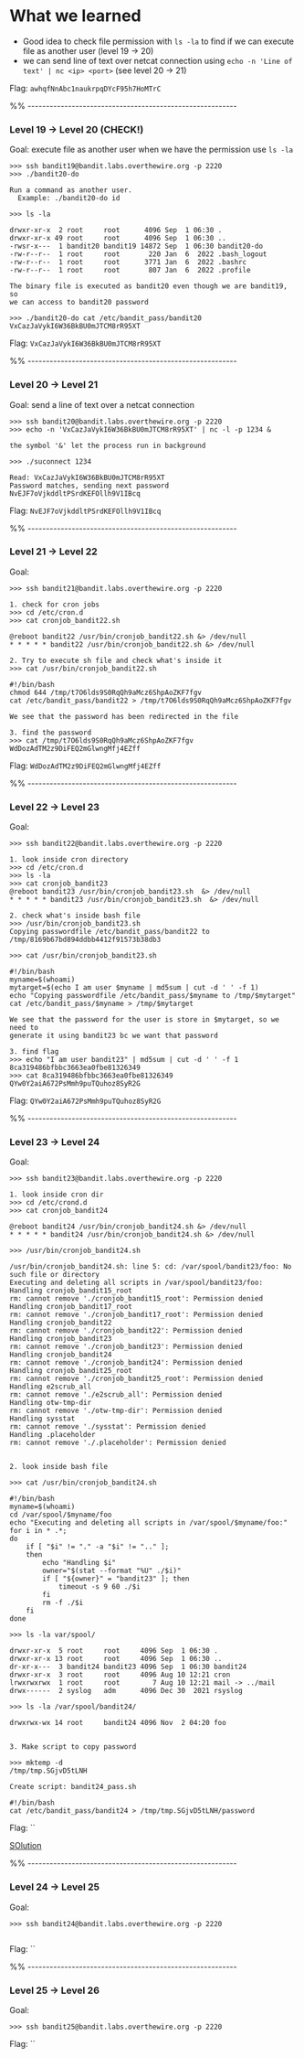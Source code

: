 # What we learned

- Good idea to check file permission with `ls -la` to find if we can execute 
  file as another user (level 19 -> 20)
- we can send line of text over netcat connection using `echo -n 'Line of text' | nc <ip> <port>` (see level 20 -> 21)


Flag: `awhqfNnAbc1naukrpqDYcF95h7HoMTrC`

%% ---------------------------------------------------------

### Level 19 -> Level 20 (CHECK!)


Goal: execute file as another user when we have the permission use `ls -la`

```
>>> ssh bandit19@bandit.labs.overthewire.org -p 2220
>>> ./bandit20-do

Run a command as another user.
  Example: ./bandit20-do id

>>> ls -la

drwxr-xr-x  2 root     root      4096 Sep  1 06:30 .
drwxr-xr-x 49 root     root      4096 Sep  1 06:30 ..
-rwsr-x---  1 bandit20 bandit19 14872 Sep  1 06:30 bandit20-do
-rw-r--r--  1 root     root       220 Jan  6  2022 .bash_logout
-rw-r--r--  1 root     root      3771 Jan  6  2022 .bashrc
-rw-r--r--  1 root     root       807 Jan  6  2022 .profile

The binary file is executed as bandit20 even though we are bandit19, so 
we can access to bandit20 password

>>> ./bandit20-do cat /etc/bandit_pass/bandit20
VxCazJaVykI6W36BkBU0mJTCM8rR95XT
```

Flag: `VxCazJaVykI6W36BkBU0mJTCM8rR95XT`

%% ---------------------------------------------------------

### Level 20 -> Level 21 


Goal: send a line of text over a netcat connection

```
>>> ssh bandit20@bandit.labs.overthewire.org -p 2220
>>> echo -n 'VxCazJaVykI6W36BkBU0mJTCM8rR95XT' | nc -l -p 1234 &

the symbol '&' let the process run in background

>>> ./suconnect 1234

Read: VxCazJaVykI6W36BkBU0mJTCM8rR95XT
Password matches, sending next password
NvEJF7oVjkddltPSrdKEFOllh9V1IBcq

```

Flag: `NvEJF7oVjkddltPSrdKEFOllh9V1IBcq`

%% ---------------------------------------------------------

### Level 21 -> Level 22


Goal: 


```
>>> ssh bandit21@bandit.labs.overthewire.org -p 2220

1. check for cron jobs
>>> cd /etc/cron.d
>>> cat cronjob_bandit22.sh

@reboot bandit22 /usr/bin/cronjob_bandit22.sh &> /dev/null
* * * * * bandit22 /usr/bin/cronjob_bandit22.sh &> /dev/null

2. Try to execute sh file and check what's inside it
>>> cat /usr/bin/cronjob_bandit22.sh

#!/bin/bash
chmod 644 /tmp/t7O6lds9S0RqQh9aMcz6ShpAoZKF7fgv
cat /etc/bandit_pass/bandit22 > /tmp/t7O6lds9S0RqQh9aMcz6ShpAoZKF7fgv

We see that the password has been redirected in the file

3. find the password
>>> cat /tmp/t7O6lds9S0RqQh9aMcz6ShpAoZKF7fgv
WdDozAdTM2z9DiFEQ2mGlwngMfj4EZff
```

Flag: `WdDozAdTM2z9DiFEQ2mGlwngMfj4EZff`

%% ---------------------------------------------------------

### Level 22 -> Level 23


Goal: 


```
>>> ssh bandit22@bandit.labs.overthewire.org -p 2220

1. look inside cron directory
>>> cd /etc/cron.d
>>> ls -la
>>> cat cronjob_bandit23
@reboot bandit23 /usr/bin/cronjob_bandit23.sh  &> /dev/null
* * * * * bandit23 /usr/bin/cronjob_bandit23.sh  &> /dev/null

2. check what's inside bash file
>>> /usr/bin/cronjob_bandit23.sh
Copying passwordfile /etc/bandit_pass/bandit22 to /tmp/8169b67bd894ddbb4412f91573b38db3

>>> cat /usr/bin/cronjob_bandit23.sh

#!/bin/bash
myname=$(whoami)
mytarget=$(echo I am user $myname | md5sum | cut -d ' ' -f 1)
echo "Copying passwordfile /etc/bandit_pass/$myname to /tmp/$mytarget"
cat /etc/bandit_pass/$myname > /tmp/$mytarget

We see that the password for the user is store in $mytarget, so we need to 
generate it using bandit23 bc we want that password

3. find flag
>>> echo "I am user bandit23" | md5sum | cut -d ' ' -f 1
8ca319486bfbbc3663ea0fbe81326349
>>> cat 8ca319486bfbbc3663ea0fbe81326349
QYw0Y2aiA672PsMmh9puTQuhoz8SyR2G

```

Flag: `QYw0Y2aiA672PsMmh9puTQuhoz8SyR2G`

%% ---------------------------------------------------------

### Level 23 -> Level 24


Goal: 


```
>>> ssh bandit23@bandit.labs.overthewire.org -p 2220

1. look inside cron dir
>>> cd /etc/crond.d
>>> cat cronjob_bandit24

@reboot bandit24 /usr/bin/cronjob_bandit24.sh &> /dev/null
* * * * * bandit24 /usr/bin/cronjob_bandit24.sh &> /dev/null

>>> /usr/bin/cronjob_bandit24.sh

/usr/bin/cronjob_bandit24.sh: line 5: cd: /var/spool/bandit23/foo: No such file or directory
Executing and deleting all scripts in /var/spool/bandit23/foo:
Handling cronjob_bandit15_root
rm: cannot remove './cronjob_bandit15_root': Permission denied
Handling cronjob_bandit17_root
rm: cannot remove './cronjob_bandit17_root': Permission denied
Handling cronjob_bandit22
rm: cannot remove './cronjob_bandit22': Permission denied
Handling cronjob_bandit23
rm: cannot remove './cronjob_bandit23': Permission denied
Handling cronjob_bandit24
rm: cannot remove './cronjob_bandit24': Permission denied
Handling cronjob_bandit25_root
rm: cannot remove './cronjob_bandit25_root': Permission denied
Handling e2scrub_all
rm: cannot remove './e2scrub_all': Permission denied
Handling otw-tmp-dir
rm: cannot remove './otw-tmp-dir': Permission denied
Handling sysstat
rm: cannot remove './sysstat': Permission denied
Handling .placeholder
rm: cannot remove './.placeholder': Permission denied


2. look inside bash file 

>>> cat /usr/bin/cronjob_bandit24.sh

#!/bin/bash
myname=$(whoami)
cd /var/spool/$myname/foo
echo "Executing and deleting all scripts in /var/spool/$myname/foo:"
for i in * .*;
do
    if [ "$i" != "." -a "$i" != ".." ];
    then
        echo "Handling $i"
        owner="$(stat --format "%U" ./$i)"
        if [ "${owner}" = "bandit23" ]; then
            timeout -s 9 60 ./$i
        fi
        rm -f ./$i
    fi
done

>>> ls -la var/spool/

drwxr-xr-x  5 root     root     4096 Sep  1 06:30 .
drwxr-xr-x 13 root     root     4096 Sep  1 06:30 ..
dr-xr-x---  3 bandit24 bandit23 4096 Sep  1 06:30 bandit24
drwxr-xr-x  3 root     root     4096 Aug 10 12:21 cron
lrwxrwxrwx  1 root     root        7 Aug 10 12:21 mail -> ../mail
drwx------  2 syslog   adm      4096 Dec 30  2021 rsyslog

>>> ls -la /var/spool/bandit24/

drwxrwx-wx 14 root     bandit24 4096 Nov  2 04:20 foo


3. Make script to copy password

>>> mktemp -d
/tmp/tmp.SGjvD5tLNH

Create script: bandit24_pass.sh

#!/bin/bash
cat /etc/bandit_pass/bandit24 > /tmp/tmp.SGjvD5tLNH/password

```

Flag: ``


[SOlution](https://mayadevbe.me/posts/overthewire/bandit/level24/)


%% ---------------------------------------------------------

### Level 24 -> Level 25


Goal: 


```
>>> ssh bandit24@bandit.labs.overthewire.org -p 2220


```

Flag: ``



%% ---------------------------------------------------------

### Level 25 -> Level 26


Goal: 


```
>>> ssh bandit25@bandit.labs.overthewire.org -p 2220

```

Flag: ``



